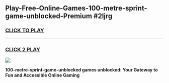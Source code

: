 
## Play-Free-Online-Games-100-metre-sprint-game-unblocked-Premium #2ljrg
<h3>
<a href="https://premium.freeplayer.one?title=100-metre-sprint-game-unblocked&ref=8M">CLICK TO PLAY</a></h3>
<hr>

<h3>
<a href="https://premium.freeplayer.one?title=100-metre-sprint-game-unblocked&ref=8M">CLICK 2 PLAY</a>
  
</h3>

<a href="https://premium.freeplayer.one?title=100-metre-sprint-game-unblocked&ref=8M"><img src="https://clearcache.store/games.png"></a>


**100-metre-sprint-game-unblocked games unblocked: Your Gateway to Fun and Accessible Online Gaming**

